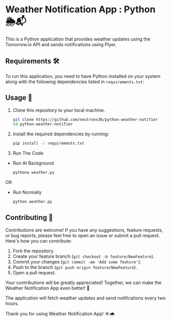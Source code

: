# Weather Notification App : Python 🌦️📬

This is a Python application that provides weather updates using the Tomorrow.io API and sends notifications using Plyer.

## Requirements 🛠️

To run this application, you need to have Python installed on your system along with the following dependencies listed in `requirements.txt`:

## Usage 🚀

1. Clone this repository to your local machine.

   ```bash
   git clone https://github.com/neutronx36/python-weather-notifier
   cd python-weather-notifier
   ```
  
2. Install the required dependencies by running:
   
   ```bash
   pip install -r requirements.txt
   ```
   
3. Run The Code

  - Run At Background
    
      ```bash
      pythonw weather.py
      ```

   OR
  
  - Run Normally

      ```bash
      python weather.py
      ```

## Contributing 🤝

Contributions are welcome! If you have any suggestions, feature requests, or bug reports, please feel free to open an issue or submit a pull request. Here's how you can contribute:

1. Fork the repository.
2. Create your feature branch (`git checkout -b feature/NewFeature`).
3. Commit your changes (`git commit -am 'Add some feature'`).
4. Push to the branch (`git push origin feature/NewFeature`).
5. Open a pull request.

Your contributions will be greatly appreciated! Together, we can make the Weather Notification App even better! 🌟

The application will fetch weather updates and send notifications every two hours.

Thank you for using Weather Notification App! ☀️🌧️
